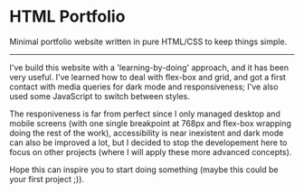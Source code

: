 # HTML Portfolio
Minimal portfolio website written in pure HTML/CSS to keep things simple.
***
I've build this website with a 'learning-by-doing' approach, and it has been very useful. I've learned how to deal with flex-box and grid, and got a first contact with media queries for dark mode and responsiveness; I've also used some JavaScript to switch between styles.

The responiveness is far from perfect since I only managed desktop and mobile screens (with one single breakpoint at 768px and flex-box wrapping doing the rest of the work), accessibility is near inexistent and dark mode can also be improved a lot, but I decided to stop the developement here to focus on other projects (where I will apply these more advanced concepts).

Hope this can inspire you to start doing something (maybe this could be your first project ;)).

